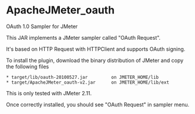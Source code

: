 # ApacheJMeter_oauth
OAuth 1.0 Sampler for JMeter

This JAR implements a JMeter sampler called "OAuth Request".

It's based on HTTP Request with HTTPClient and supports OAuth signing.

To install the plugin, download the binary distribution of JMeter and copy the following files

    * target/lib/oauth-20100527.jar         on JMETER_HOME/lib
    * target/ApacheJMeter_oauth-v2.jar      on JMETER_HOME/lib/ext

This is only tested with JMeter 2.11.

Once correctly installed, you should see "OAuth Request" in sampler menu.

